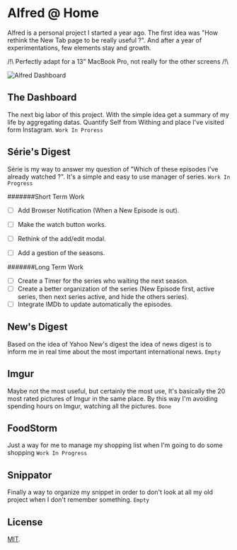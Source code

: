 # Alfred @ Home

Alfred is a personal project I started a year ago. The first idea was "How rethink the New Tab page to be really useful ?". And after a year of experimentations, few elements stay and growth.

/!\ Perfectly adapt for a 13" MacBook Pro, not really for the other screens /!\

![Alfred Dashboard](http://labs.alexandrenicol.com/host/Alfred.jpg)

The Dashboard
-------
  The next big labor of this project. With the simple idea get a summary of my life by aggregating datas. Quantify Self from Withing and place I've visited form Instagram.
  `Work In Proress`

Série's Digest
-------
  Série is my way to answer my question of "Which of these episodes I've already watched ?". It's a simple and easy to use manager of series.
  `Work In Progress`
  
  
#######Short Term Work
  - [ ] Add Browser Notification (When a New Episode is out).
  - [ ] Make the watch button works.
  - [ ] Rethink of the add/edit modal.
  - [ ] Add a gestion of the seasons.


#######Long Term Work
  - [ ] Create a Timer for the series who waiting the next season.
  - [ ] Create a better organization of the series (New Episode first, active series, then next series active, and hide the others series).
  - [ ] Integrate IMDb to update automatically the episodes.

New's Digest
-------
  Based on the idea of Yahoo New's digest the idea of news digest is to inform me in real time about the most important international news.
  `Empty`

Imgur
-------
  Maybe not the most useful, but certainly the most use, It's basically the 20 most rated pictures of Imgur in the same place. By this way I'm avoiding spending hours on Imgur, watching all the pictures.
  `Done`

FoodStorm
-------
  Just a way for me to manage my shopping list when I'm going to do some shopping
  `Work In Progress`

Snippator
-------
  Finally a way to organize my snippet in order to don't look at all my old project when I don't remember something.
  `Empty`
  
  
License
-------
[MIT](http://firebase.mit-license.org).

